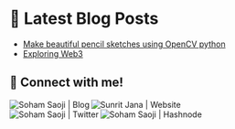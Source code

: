 # 📩 Latest Blog Posts 
<!-- BLOG-POST-LIST:START -->
- [Make beautiful pencil sketches using OpenCV python](https://www.teknowledge.info/2021/10/make-beautiful-pencil-sketches-using-python.html)
- [Exploring Web3](https://www.teknowledge.info/2022/02/exploring-web-3.html)

<!-- BLOG-POST-LIST:END -->

## 🔗 Connect with me!
<p align="center">
    
[<img align="left" alt="Soham Saoji | Blog" src="https://img.shields.io/badge/Blog-02ccf7?style=for-the-badge&logo=https://raw.githubusercontent.com/iconic/open-iconic/master/svg/globe.svg&logoColor=white" />](https://www.teknowledge.info/)
[<img align="left" alt="Sunrit Jana | Website" src="https://img.shields.io/badge/Website-02ccf7?style=for-the-badge&logo=https://raw.githubusercontent.com/iconic/open-iconic/master/svg/globe.svg&logoColor=white" />](https://sohamsaoji.vercel.app)   
[<img align="left" alt="Soham Saoji | Twitter" src="https://img.shields.io/badge/Twitter-1DA1F2?style=for-the-badge&logo=twitter&logoColor=white" />](https://twitter.com/SohamSaoji)
[<img align="left" alt="Soham Saoji | Hashnode" src="https://img.shields.io/badge/Hashnode-2962FF?style=for-the-badge&logo=hashnode&logoColor=white" />](https://sohamsaoji.hashnode.dev/)
</p>
